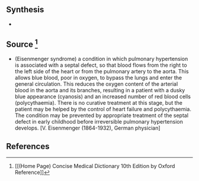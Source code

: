 ## Synthesis
- 
## Source [^1]
- (Eisenmenger syndrome) a condition in which pulmonary hypertension is associated with a septal defect, so that blood flows from the right to the left side of the heart or from the pulmonary artery to the aorta. This allows blue blood, poor in oxygen, to bypass the lungs and enter the general circulation. This reduces the oxygen content of the arterial blood in the aorta and its branches, resulting in a patient with a dusky blue appearance (cyanosis) and an increased number of red blood cells (polycythaemia). There is no curative treatment at this stage, but the patient may be helped by the control of heart failure and polycythaemia. The condition may be prevented by appropriate treatment of the septal defect in early childhood before irreversible pulmonary hypertension develops. \[V. Eisenmenger (1864-1932), German physician]
## References

[^1]: [[(Home Page) Concise Medical Dictionary 10th Edition by Oxford Reference]]